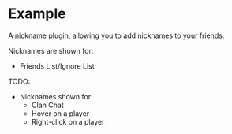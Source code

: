# Example
A nickname plugin, allowing you to add nicknames to your friends.

Nicknames are shown for:
 * Friends List/Ignore List

TODO: 
 * Nicknames shown for:
   * Clan Chat
   * Hover on a player
   * Right-click on a player